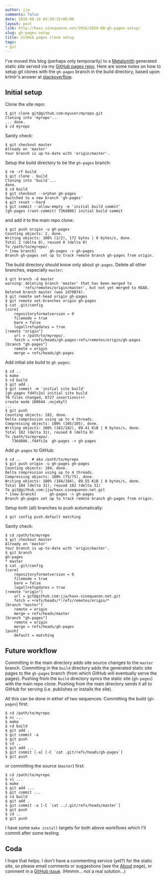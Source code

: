 ```yaml
---
author: jja
comments: false
date: 2016-08-10 04:39:32+00:00
layout: post
link: http://haxx.sinequanon.net/2016/2016-08-gh-pages-setup/
slug: gh-pages-setup
title: GitHub pages clone setup
tags:
- git
---
```


I've moved this blog (perhaps only temporarily) to a
[Metalsmith](http://metalsmith.io/)
generated static site served via my
[GitHub pages repo](https://github.com/jja/haxx.sinequanon.net).
Here are some notes on how to setup git clones
with the `gh-pages` branch in the build directory,
based upon krlmlr's answer at
[stackoverflow](http://stackoverflow.com/questions/26120163/how-to-properly-commit-in-repository-with-github-pages-branch/29616287#29616287).

<!-- more -->

## Initial setup

Clone the site repo:

    $ git clone git@github.com:myuser/myrepo.git
    Cloning into 'myrepo'...
    ... done.
    $ cd myrepo

Sanity check:

    $ git checkout master
    Already on 'master'
    Your branch is up-to-date with 'origin/master'.

Setup the build directory to be the `gh-pages` branch:

    $ rm -rf build
    $ git clone . build
    Cloning into 'build'...
    done.
    $ cd build
    $ git checkout --orphan gh-pages
    Switched to a new branch 'gh-pages'
    $ git reset --hard
    $ git commit --allow-empty -m 'initial build commit'
    [gh-pages (root-commit) 736d806] initial build commit

and add it to the main repo clone:

    $ git push origin -u gh-pages
    Counting objects: 2, done.
    Writing objects: 100% (2/2), 172 bytes | 0 bytes/s, done.
    Total 2 (delta 0), reused 0 (delta 0)
    To /path/to/myrepo/.
    * [new branch]      gh-pages -> gh-pages
    Branch gh-pages set up to track remote branch gh-pages from origin.

The build directory should know only about `gh-pages`.
Delete all other branches, especially `master`:

    $ git branch -d master
    warning: deleting branch 'master' that has been merged to
            'refs/remotes/origin/master', but not yet merged to HEAD.
    Deleted branch master (was 1d70874).
    $ git remote set-head origin gh-pages
    $ git remote set-branches origin gh-pages
    $ cat .git/config
    [core]
	    repositoryformatversion = 0
	    filemode = true
	    bare = false
	    logallrefupdates = true
    [remote "origin"]
	    url = /path/to/myrepo/.
        fetch = +refs/heads/gh-pages:refs/remotes/origin/gh-pages
    [branch "gh-pages"]
	    remote = origin
	    merge = refs/heads/gh-pages

Add initial site build to `gh-pages`:

    $ cd ..
    $ make
    $ cd build
    $ git add .
    $ git commit -m 'initial site build'
    [gh-pages fd4fc2a] initial site build
    76 files changed, 6727 insertions(+)
    create mode 100644 .nojekyll
    ...
    $ git push
    Counting objects: 182, done.
    Delta compression using up to 4 threads.
    Compressing objects: 100% (105/105), done.
    Writing objects: 100% (182/182), 89.41 KiB | 0 bytes/s, done.
    Total 182 (delta 31), reused 0 (delta 0)
    To /path/to/myrepo/.
       736d806..fd4fc2a  gh-pages -> gh-pages

Add `gh-pages` to GitHub:

    $ cd ..     # aka /path/to/myrepo
    $ git push origin -u gh-pages gh-pages
    Counting objects: 184, done.
    Delta compression using up to 4 threads.
    Compressing objects: 100% (75/75), done.
    Writing objects: 100% (184/184), 89.55 KiB | 0 bytes/s, done.
    Total 184 (delta 31), reused 182 (delta 31)
    To git@github.com:jja/haxx.sinequanon.net.git
    * [new branch]      gh-pages -> gh-pages
    Branch gh-pages set up to track remote branch gh-pages from origin.

Setup both (all) branches to push automatically:

    $ git config push.default matching

Sanity check:

    $ cd /path/to/myrepo
    $ git checkout master
    Already on 'master'
    Your branch is up-to-date with 'origin/master'.
    $ git branch
    gh-pages
    * master
    $ cat .git/config
    [core]
	    repositoryformatversion = 0
	    filemode = true
	    bare = false
	    logallrefupdates = true
    [remote "origin"]
	    url = git@github.com:jja/haxx.sinequanon.net.git
	    fetch = +refs/heads/*:refs/remotes/origin/*
    [branch "master"]
	    remote = origin
	    merge = refs/heads/master
    [branch "gh-pages"]
	    remote = origin
	    merge = refs/heads/gh-pages
    [push]
	    default = matching

## Future workflow

Committing in the main directory adds site source changes
to the `master` branch.
Committing in the `build` directory adds the generated
static site pages to the `gh-pages` branch
(from which GitHub will eventually serve the pages).
Pushing from the `build` directory syncs the static site
(`gh-pages`) with the main repo clone.
Pushing from the main directory sends it all to GitHub
for serving (i.e. publishes or installs the site).

All this can be done in either of two sequences.
Committing the build (`gh-pages`) first:

    $ cd /path/to/myrepo
    $ vi ...
    $ make
    $ cd build
    $ git add .
    $ git commit -a
    $ git push
    $ cd ..
    $ git add ...
    $ git commit [-a] [-C `cat .git/refs/heads/gh-pages`]
    $ git push

or committing the source (`master`) first:

    $ cd /path/to/myrepo
    $ vi ...
    $ make
    $ git add ...
    $ git commit ...
    $ cd build
    $ git add .
    $ git commit -a [-C `cat ../.git/refs/heads/master`]
    $ git push
    $ cd ..
    $ git push

I have some `make install` targets for both above workflows
which I'll commit after some testing.

## Coda

I hope that helps.
I don't have a commenting service (yet?) for the static site,
so please email comments or suggestions
(see the [About](/about/) page), or comment in a
[GitHub issue](https://github.com/jja/haxx.sinequanon.net/issues/1).
(Hmmm... not a real solution...)

